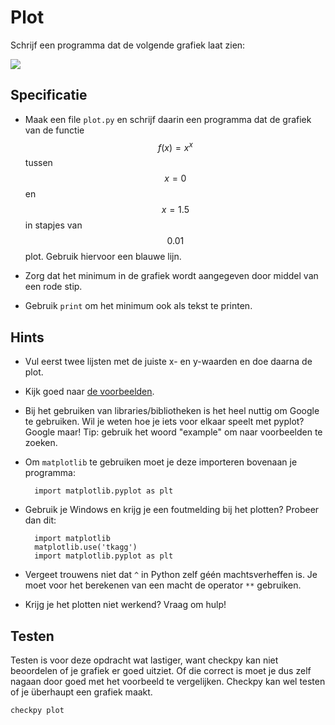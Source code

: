 # Plot

Schrijf een programma dat de volgende grafiek laat zien:

![](plotje4.png)

## Specificatie

* Maak een file `plot.py` en schrijf daarin een programma dat de grafiek van de functie $$f(x) = x^x$$ tussen $$x=0$$ en $$x=1.5$$ in stapjes van $$0.01$$ plot. Gebruik hiervoor een blauwe lijn.

* Zorg dat het minimum in de grafiek wordt aangegeven door middel van een rode stip.

* Gebruik `print` om het minimum ook als tekst te printen.

## Hints

* Vul eerst twee lijsten met de juiste x- en y-waarden en doe daarna de plot.

* Kijk goed naar [de voorbeelden](/technieken/plot).

* Bij het gebruiken van libraries/bibliotheken is het heel nuttig om Google te gebruiken. Wil je weten hoe je iets voor elkaar speelt met pyplot? Google maar! Tip: gebruik het woord "example" om naar voorbeelden te zoeken.

* Om `matplotlib` te gebruiken moet je deze importeren bovenaan je programma:

		import matplotlib.pyplot as plt

* Gebruik je Windows en krijg je een foutmelding bij het plotten? Probeer dan dit:

		import matplotlib
		matplotlib.use('tkagg')
		import matplotlib.pyplot as plt

* Vergeet trouwens niet dat `^` in Python zelf géén machtsverheffen is. Je moet voor het berekenen van een macht de operator `**` gebruiken.

* Krijg je het plotten niet werkend? Vraag om hulp!

## Testen

Testen is voor deze opdracht wat lastiger, want checkpy kan niet beoordelen of je grafiek er goed uitziet. Of die correct is moet je dus zelf nagaan door goed met het voorbeeld te vergelijken. Checkpy kan wel testen of je überhaupt een grafiek maakt.

    checkpy plot
